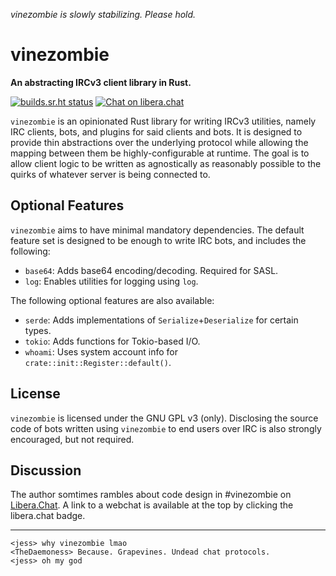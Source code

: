 *vinezombie is slowly stabilizing. Please hold.*

# vinezombie

**An abstracting IRCv3 client library in Rust.**

[![builds.sr.ht status](https://builds.sr.ht/~daemoness/vinezombie/.svg)](https://builds.sr.ht/~daemoness/vinezombie/?)
[![Chat on libera.chat](https://img.shields.io/badge/libera.chat-%23vinezombie-blueviolet)](https://web.libera.chat/gamja/?channel=#vinezombie)

`vinezombie` is an opinionated Rust library for writing IRCv3 utilities,
namely IRC clients, bots, and plugins for said clients and bots.
It is designed to provide thin abstractions over the underlying protocol
while allowing the mapping between them be highly-configurable at runtime.
The goal is to allow client logic to be written as agnostically as reasonably
possible to the quirks of whatever server is being connected to.

## Optional Features

`vinezombie` aims to have minimal mandatory dependencies.
The default feature set is designed to be enough to write IRC bots,
and includes the following:

* `base64`: Adds base64 encoding/decoding. Required for SASL.
* `log`: Enables utilities for logging using `log`.

The following optional features are also available:

* `serde`: Adds implementations of `Serialize`+`Deserialize` for certain types.
* `tokio`: Adds functions for Tokio-based I/O.
* `whoami`: Uses system account info for `crate::init::Register::default()`.

## License

`vinezombie` is licensed under the GNU GPL v3 (only).
Disclosing the source code of bots written using `vinezombie` to
end users over IRC is also strongly encouraged, but not required.

## Discussion

The author somtimes rambles about code design in #vinezombie on
[Libera.Chat](ircs://irc.libera.chat/#vinezombie).
A link to a webchat is available at the top by clicking the libera.chat badge.

---

```
<jess> why vinezombie lmao
<TheDaemoness> Because. Grapevines. Undead chat protocols.
<jess> oh my god
```

